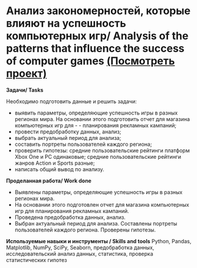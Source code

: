 # Анализ закономерностей, которые влияют на успешность компьютерных игр/ Analysis of the patterns that influence the success of computer games [(Посмотреть проект)](https://github.com/martynovamarina/analytic_projects/blob/main/Project_Analysis%20of%20the%20patterns%20that%20determine%20the%20success%20of%20computer%20games/Analysys%20of%20the%20patterns%20in%20computers%20games.ipynb)

**Задачи/ Tasks**

Необходимо подготовить данные и решить задачи:

- выявить параметры, определяющие успешность игры в разных регионах мира. На основании этого подготовить отчет для магазина компьютерных игр для - - планирования рекламных кампаний;
- провести предобработку данных, анализ;
- выбрать актуальный период для анализа;
- составить портреты пользователей каждого региона;
- проверить гипотезы: средние пользовательские рейтинги платформ Xbox One и PC одинаковые; средние пользовательские рейтинги жанров Action и Sports разные;
- написать общий вывод по анализу.

**Проделанная работа/ Work done**
- Выявлены параметры, определяющие успешность игры в разных регионах мира. 
- На основании этого подготовлен отчет для магазина компьютерных игр для планирования рекламных кампаний. 
- Проведена предобработка данных, анализ. 
- Выбран актуальный период для анализа. Составлены портреты пользователей каждого региона. Проверены гипотезы.


**Используемые навыки и инструменты / Skills and tools**
Python, Pandas, Matplotlib, NumPy, SciPy, Seaborn, предобработка данных, исследовательский анализ данных, статистика, проверка статистических гипотез

